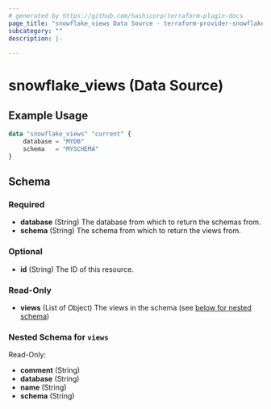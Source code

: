 ```yaml
---
# generated by https://github.com/hashicorp/terraform-plugin-docs
page_title: "snowflake_views Data Source - terraform-provider-snowflake"
subcategory: ""
description: |-
  
---
```


# snowflake_views (Data Source)



## Example Usage

```terraform
data "snowflake_views" "current" {
    database = "MYDB"
    schema   = "MYSCHEMA"
}
```

<!-- schema generated by tfplugindocs -->
## Schema

### Required

- **database** (String) The database from which to return the schemas from.
- **schema** (String) The schema from which to return the views from.

### Optional

- **id** (String) The ID of this resource.

### Read-Only

- **views** (List of Object) The views in the schema (see [below for nested schema](#nestedatt--views))

<a id="nestedatt--views"></a>
### Nested Schema for `views`

Read-Only:

- **comment** (String)
- **database** (String)
- **name** (String)
- **schema** (String)


